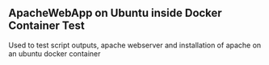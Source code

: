 ## ApacheWebApp on Ubuntu inside Docker Container Test
Used to test script outputs, apache webserver and installation of apache on an ubuntu docker container